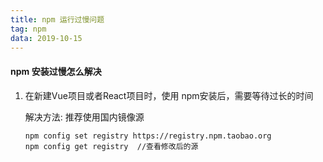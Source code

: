 ```yaml
---
title: npm 运行过慢问题
tag: npm 
data: 2019-10-15
---
```


#### npm 安装过慢怎么解决

1. 在新建Vue项目或者React项目时，使用 npm安装后，需要等待过长的时间

	解决方法: 推荐使用国内镜像源
	```
	npm config set registry https://registry.npm.taobao.org
    npm config get registry  //查看修改后的源
	```